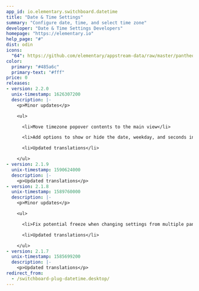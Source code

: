 ```yaml
---
app_id: io.elementary.switchboard.datetime
title: "Date & Time Settings"
summary: "Configure date, time, and select time zone"
developer: "Date & Time Settings Developers"
homepage: "https://elementary.io"
help_page: "#"
dist: odin
icons:
  "64": https://github.com/elementary/appstream-data/raw/master/pantheon-data/main/icons/64x64/switchboard-plug-datetime_preferences-system-time.png
color:
  primary: "#485a6c"
  primary-text: "#fff"
price: 0
releases:
- version: 2.2.0
  unix-timestamp: 1626307200
  description: |-
    <p>Minor updates</p>

    <ul>

      <li>Move timezone popover contents to the main view</li>

      <li>Add options to show or hide the date, weekday, and seconds in the clock</li>

      <li>Updated translations</li>

    </ul>
- version: 2.1.9
  unix-timestamp: 1590624000
  description: |-
    <p>Updated translations</p>
- version: 2.1.8
  unix-timestamp: 1589760000
  description: |-
    <p>Minor updates</p>

    <ul>

      <li>Fix potential freeze when changing settings from multiple panes</li>

      <li>Updated translations</li>

    </ul>
- version: 2.1.7
  unix-timestamp: 1585699200
  description: |-
    <p>Updated translations</p>
redirect_from:
  - /switchboard-plug-datetime.desktop/
---
```


